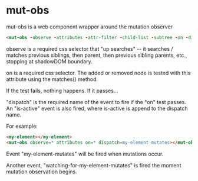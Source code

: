 # mut-obs

mut-obs is a web component wrapper around the mutation observer

```html
<mut-obs -observe -attributes -attr-filter -child-list -subtree -on -dispatch -bubbles -composed></mut-obs>
```

observe is a required css selector that "up searches" -- it searches / matches previous siblings, then parent, then previous sibling parents, etc., stopping at shadowDOM boundary.

on is a required css selector.  The added or removed node is tested with this attribute using the matches() method. 

If the test fails, nothing happens.  If it passes...

"dispatch" is the required name of the event to fire if the "on" test passes. An "is-active" event is also fired, where is-active is append to the dispatch name.

For example:

```html
<my-element></my-element>
<mut-obs observe=* attributes on=* dispatch=my-element-mutates></mut-obs>
```

Event "my-element-mutates" will be fired when mutations occur.  

Another event, "watching-for-my-element-mutates" is fired the moment mutation observation begins.


